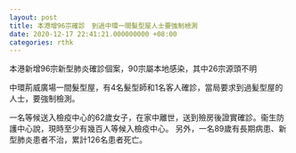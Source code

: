```yaml
---
layout: post
title: 本港增96宗確診　到過中環一間髮型屋人士要強制檢測
date: 2020-12-17 22:41:21.000000000 +08:00
categories: rthk
---
```


本港新增96宗新型肺炎確診個案，90宗屬本地感染，其中26宗源頭不明

中環荊威廣場一間髮型屋，有4名髮型師和1名客人確診，當局要求到過髪型屋的人士，要強制檢測。

一名等候送入檢疫中心的62歲女子，在家中離世，送到殮房後證實確診。衞生防護中心說，現時至少有幾百人等候入檢疫中心。 另外，一名89歲有長期病患、新型肺炎患者不治，累計126名患者死亡。
